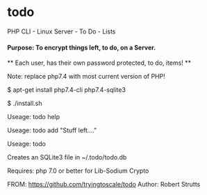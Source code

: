 # todo
PHP CLI - Linux Server - To Do - Lists

#### Purpose: To encrypt things left, to do, on a Server.

** Each user, has their own password protected, to do, items! **

Note: replace php7.4 with most current version of PHP!

$ apt-get install php7.4-cli php7.4-sqlite3

$ ./install.sh

Useage: todo help

Useage: todo add "Stuff left...."

Useage: todo

Creates an SQLite3 file in ~/.todo/todo.db

Requires: php 7.0 or better for Lib-Sodium Crypto

FROM: https://github.com/tryingtoscale/todo
Author: Robert Strutts
